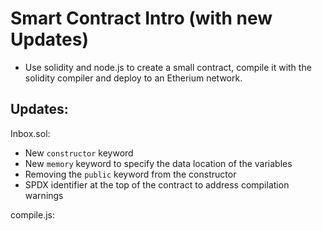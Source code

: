# Smart Contract Intro (with new Updates)

- Use solidity and node.js to create a small contract, compile it with the solidity compiler and deploy to an Etherium network.

## Updates:

Inbox.sol:

- New `constructor` keyword 
- New `memory` keyword to specify the data location of the variables 
- Removing the `public` keyword from the constructor
- SPDX identifier at the top of the contract to address compilation warnings


compile.js:
